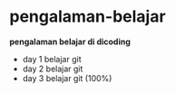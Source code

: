 # pengalaman-belajar

**pengalaman belajar di dicoding**<br>
* day 1 belajar git
* day 2 belajar git
* day 3 belajar git (100%)
